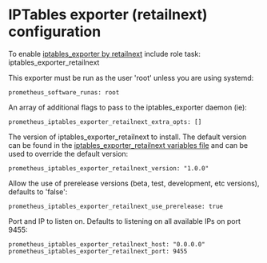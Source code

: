 # IPTables exporter (retailnext) configuration

To enable [iptables_exporter by retailnext](https://github.com/retailnext/iptables_exporter) include role task: iptables_exporter_retailnext

This exporter must be run as the user 'root' unless you are using systemd:

    prometheus_software_runas: root

An array of additional flags to pass to the iptables_exporter daemon (ie):

    prometheus_iptables_exporter_retailnext_extra_opts: []

The version of iptables_exporter_retailnext to install. The default version can be found in the [iptables_exporter_retailnext variables file](../vars/software/iptables_exporter_retailnext.yml) and can be used to override the default version:

    prometheus_iptables_exporter_retailnext_version: "1.0.0"

Allow the use of prerelease versions (beta, test, development, etc versions), defaults to 'false':

    prometheus_iptables_exporter_retailnext_use_prerelease: true

Port and IP to listen on. Defaults to listening on all available IPs on port 9455:

    prometheus_iptables_exporter_retailnext_host: "0.0.0.0"
    prometheus_iptables_exporter_retailnext_port: 9455
